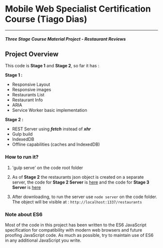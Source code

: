 # Mobile Web Specialist Certification Course (Tiago Dias)
---
#### _Three Stage Course Material Project - Restaurant Reviews_

## Project Overview

This code is **Stage 1** and **Stage 2**, so far it has :

**Stage 1 :**
* Responsive Layout
* Responsive images
* Restaurants List
* Restaurant Info
* ARIA
* Service Worker basic implementation

**Stage 2 :**
* REST Server using _**fetch**_ instead of _**xhr**_
* Gulp build
* IndexedDB
* Offline capabilities (caches and IndexedDB)



### How to run it?

1. 'gulp serve' on the code root folder


2. As of **Stage 2** the restaurants json object is created on a separate server, the code for **Stage 2 Server** is [here](https://github.com/tiago-m-dias/mws-restaurant-stage-2) and the code for **Stage 3 Server** is [here](https://github.com/tiago-m-dias/mws-restaurant-stage-3)

3. After downloading, to run the server use `node server` on the code folder. The object will be visible at : `http://localhost:1337/restaurants`


### Note about ES6

Most of the code in this project has been written to the ES6 JavaScript specification for compatibility with modern web browsers and future proofing JavaScript code. As much as possible, try to maintain use of ES6 in any additional JavaScript you write.